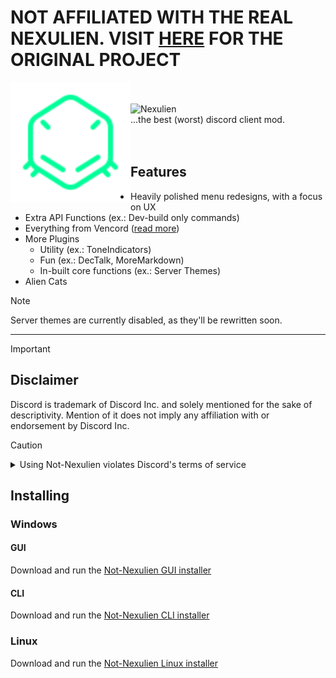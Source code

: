 # NOT AFFILIATED WITH THE REAL NEXULIEN. VISIT [HERE](https://github.com/nexulien/nexulien) FOR THE ORIGINAL PROJECT

<p>
<img alt="Nexulien" src="./images/logo.svg" height="192px" align="left">
<br>
<br>
<img alt="Nexulien" src="./images/nexulien.svg"><br>
...the best (worst) discord client mod.
<br>
<br>
<br>
</p>

## Features

-   Heavily polished menu redesigns, with a focus on UX
-   Extra API Functions (ex.: Dev-build only commands)
-   Everything from Vencord ([read more](https://github.com/Vendicated/Vencord/?tab=readme-ov-file#features))
-   More Plugins
    -   Utility (ex.: ToneIndicators)
    -   Fun (ex.: DecTalk, MoreMarkdown)
    -   In-built core functions (ex.: Server Themes)
-   Alien Cats

> [!NOTE]
> Server themes are currently disabled, as they'll be rewritten soon.

---

> [!IMPORTANT]
>
> ## Disclaimer
>
> Discord is trademark of Discord Inc. and solely mentioned for the sake of descriptivity.
> Mention of it does not imply any affiliation with or endorsement by Discord Inc.

> [!CAUTION]
>
> <details>
> <summary>Using Not-Nexulien violates Discord's terms of service</summary>
>
> ## Client modifications are against Discord's Terms of Service.
>
> However, Discord is pretty indifferent about them and there are no known cases of users getting banned for using client mods! So you should generally be fine as long as you don’t use any plugins that implement abusive behaviour. But no worries, all inbuilt plugins are > safe to use!
>
> Regardless, if your account is very important to you and it getting disabled would be a disaster for you, you should probably not use any client mods (not exclusive to Not-Nexulien), just to be safe.
>
> Additionally, make sure not to post screenshots with Not-Nexulien in a server where you might get banned for it.
>
> </details>

## Installing

### Windows

#### GUI

Download and run the [Not-Nexulien GUI installer](https://github.com/not-nexulien/not-nexinstaller/releases/latest/download/not-nexinstaller.exe)

#### CLI

Download and run the [Not-Nexulien CLI installer](https://github.com/not-nexulien/Not-NexInstaller/releases/latest/download/Not-NexInstallerCLI.exe)

### Linux

Download and run the [Not-Nexulien Linux installer](https://github.com/not-nexulien/not-nexinstaller/releases/latest/download/not-nexinstallercli-linux)
